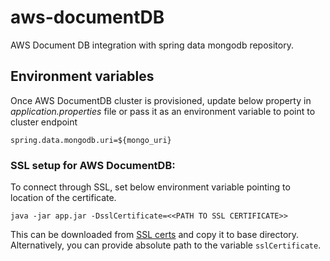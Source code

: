 # aws-documentDB

AWS Document DB integration with spring data mongodb repository.

## Environment variables

Once AWS DocumentDB cluster is provisioned, update below property in <i>application.properties</i> file or pass it as an environment variable to point to cluster endpoint

```
spring.data.mongodb.uri=${mongo_uri}
```

### SSL setup for AWS DocumentDB: 

To connect through SSL, set below environment variable pointing to location of the certificate.

```
java -jar app.jar -DsslCertificate=<<PATH TO SSL CERTIFICATE>>
```

This can be downloaded from [SSL certs](https://docs.aws.amazon.com/AmazonRDS/latest/UserGuide/UsingWithRDS.SSL.html) and copy it to base directory. Alternatively, you can provide absolute path to the variable ```sslCertificate```.

